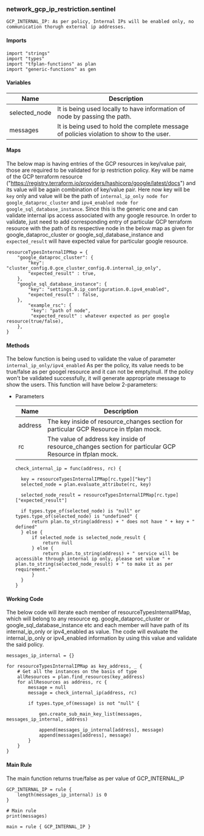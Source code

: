 ### network_gcp_ip_restriction.sentinel
```
GCP_INTERNAL_IP: As per policy, Internal IPs will be enabled only, no communication thorugh external ip addresses.
```

#### Imports
```
import "strings"
import "types"
import "tfplan-functions" as plan
import "generic-functions" as gen
```

#### Variables 
|Name|Description|
|----|-----|
|selected_node|It is being used locally to have information of node by passing the path.|
|messages| It is being used to hold the complete message of policies violation to show to the user.|

#### Maps
The below map is having entries of the GCP resources in key/value pair, those are required to be validated for ip restriction policy. Key will be name of the GCP terraform resource ("https://registry.terraform.io/providers/hashicorp/google/latest/docs") and its value will be again combination of key/value pair. Here now key will be ```key``` only and value will be the path of ```internal_ip_only node for google_dataproc_cluster``` and ```ipv4_enabled node for google_sql_database_instance```. Since this is the generic one and can validate internal ips access associated with any google resource. In order to validate, just need to add corresponding entry of particular GCP terraform resource with the path of its respective node in the below map as given for google_dataproc_cluster or google_sql_database_instance and ```expected_result``` will have expected value for particular google resource.
```
resourceTypesInternalIPMap = {	
	"google_dataproc_cluster": {
		"key": "cluster_config.0.gce_cluster_config.0.internal_ip_only",
		"expected_result" : true,
	},
	"google_sql_database_instance": {
		"key": "settings.0.ip_configuration.0.ipv4_enabled",
		"expected_result" : false,
	},
    	"example_rsc": {
	     "key": "path of node",
	     "expected_result" : whatever expected as per google resource(true/false),
	},
}
```

#### Methods
The below function is being used to validate the value of parameter ```internal_ip_only/ipv4_enabled``` As per the policy, its value needs to be true/false as per googel resource and it can not be empty/null. If the policy won't be validated successfully, it will generate appropriate message to show the users. This function will have below 2-parameters:

* Parameters

  |Name|Description|
  |----|-----|
  |address|The key inside of resource_changes section for particular GCP Resource in tfplan mock.|
  |rc|The value of address key inside of resource_changes section for particular GCP Resource in tfplan mock.|

  ```
  check_internal_ip = func(address, rc) {

	key = resourceTypesInternalIPMap[rc.type]["key"]
	selected_node = plan.evaluate_attribute(rc, key)

	selected_node_result = resourceTypesInternalIPMap[rc.type]["expected_result"]

	if types.type_of(selected_node) is "null" or types.type_of(selected_node) is "undefined" {
		return plan.to_string(address) + " does not have " + key + " defined"
	} else {
		if selected_node is selected_node_result {
			return null
		} else {	
			return plan.to_string(address) + " service will be accessible through internal ip only, please set value " + 								plan.to_string(selected_node_result) + " to make it as per requirement."			
		}
	}
  }
  ```

#### Working Code
The below code will iterate each member of resourceTypesInternalIPMap, which will belong to any resource eg. google_dataproc_cluster or google_sql_database_instance etc and each member will have path of its internal_ip_only or ipv4_enabled as value. The code will evaluate the internal_ip_only or ipv4_enabled information by using this value and validate the said policy.

```
messages_ip_internal = {}

for resourceTypesInternalIPMap as key_address, _ {
	# Get all the instances on the basis of type
	allResources = plan.find_resources(key_address)
	for allResources as address, rc {
		message = null
		message = check_internal_ip(address, rc)

		if types.type_of(message) is not "null" {

			gen.create_sub_main_key_list(messages, messages_ip_internal, address)

			append(messages_ip_internal[address], message)
			append(messages[address], message)
		}
	}
}
```

#### Main Rule
The main function returns true/false as per value of GCP_INTERNAL_IP 
```
GCP_INTERNAL_IP = rule {
 	length(messages_ip_internal) is 0 
}

# Main rule
print(messages)

main = rule { GCP_INTERNAL_IP }
```
